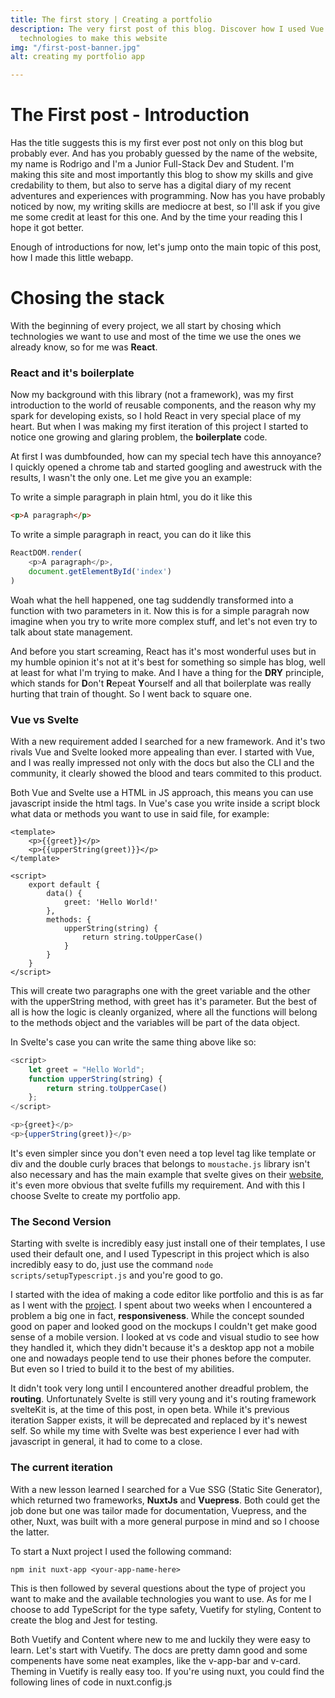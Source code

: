 ```yaml
---
title: The first story | Creating a portfolio
description: The very first post of this blog. Discover how I used Vue and it's associated
  technologies to make this website
img: "/first-post-banner.jpg"
alt: creating my portfolio app

---
```

# The First post - Introduction

Has the title suggests this is my first ever post not only on this blog but probably ever. And has you probably guessed by the name of the website, my name is Rodrigo and I'm a Junior Full-Stack Dev and Student. I'm making this site and most importantly this blog to show my skills and give credability to them, but also to serve has a digital diary of my recent adventures and experiences with programming. Now has you have probably noticed by now, my writing skills are mediocre at best, so I'll ask if you give me some credit at least for this one. And by the time your reading this I hope it got better.

Enough of introductions for now, let's jump onto the main topic of this post, how I made this little webapp.

# Chosing the stack

With the beginning of every project, we all start by chosing which technologies we want to use and most of the time we use the ones we already know, so for me was **React**.

### React and it's boilerplate

Now my background with this library (not a framework), was my first introduction to the world of reusable components, and the reason why my spark for developing exists, so I hold React in very special place of my heart. But when I was making my first iteration of this project I started to notice one growing and glaring problem, the **boilerplate** code.

At first I was dumbfounded, how can my special tech have this annoyance? I quickly opened a chrome tab and started googling and awestruck with the results, I wasn't the only one. Let me give you an example:

To write a simple paragraph in plain html, you do it like this

```html
<p>A paragraph</p>
```

To write a simple paragraph in react, you can do it like this

```js
ReactDOM.render(
    <p>A paragraph</p>,
    document.getElementById('index')
)
```

Woah what the hell happened, one tag suddendly transformed into a function with two parameters in it. Now this is for a simple paragrah now imagine when you try to write more complex stuff, and let's not even try to talk about state management.

And before you start screaming, React has it's most wonderful uses but in my humble opinion it's not at it's best for something so simple has blog, well at least for what I'm trying to make. And I have a thing for the **DRY** principle, which stands for **D**on't **R**epeat **Y**ourself and all that boilerplate was really hurting that train of thought. So I went back to square one.

### Vue vs Svelte

With a new requirement added I searched for a new framework. And it's two rivals Vue and Svelte looked more appealing than ever. I started with Vue, and I was really impressed not only with the docs but also the CLI and the community, it clearly showed the blood and tears commited to this product.

Both Vue and Svelte use a HTML in JS approach, this means you can use javascript inside the html tags. In Vue's case you write inside a script block what data or methods you want to use in said file, for example:

```vue
<template>
    <p>{{greet}}</p>
    <p>{{upperString(greet)}}</p>
</template>

<script>
    export default {
        data() {
            greet: 'Hello World!'
        },
        methods: {
            upperString(string) {
                return string.toUpperCase()
            }
        }
    }
</script>
```

This will create two paragraphs one with the greet variable and the other with the upperString method, with greet has it's parameter. But the best of all is how the logic is cleanly organized, where all the functions will belong to the methods object and the variables will be part of the data object.

In Svelte's case you can write the same thing above like so:

```js
<script>
    let greet = "Hello World";
    function upperString(string) {
        return string.toUpperCase()
    };
</script>

<p>{greet}</p>
<p>{upperString(greet)}</p>
```

It's even simpler since you don't even need a top level tag like template or div and the double curly braces that belongs to <code>moustache.js</code> library isn't also necessary and has the main example that svelte gives on their <a href="https://svelte.dev/blog/write-less-code" target="blank"/>website</a>, it's even more obvious that svelte fufills my requirement. And with this I choose Svelte to create my portfolio app.

### The Second Version

Starting with svelte is incredibly easy just install one of their templates, I use used their default one, and I used Typescript in this project which is also incredibly easy to do, just use the command <code>node scripts/setupTypescript.js</code> and you're good to go.

 I started with the idea of making a code editor like portfolio and this is as far as I went with the [project](https://github.com/cielos20/Personal-Website "Svelte portfolio"). I spent about two weeks when I encountered a problem a big one in fact, **responsiveness**. While the concept sounded good on paper and looked good on the mockups I couldn't get make good sense of a mobile version. I looked at vs code and visual studio to see how they handled it, which they didn't because it's a desktop app not a mobile one and nowadays people tend to use their phones before the computer. But even so I tried to build it to the best of my abilities.

It didn't took very long until I encountered another dreadful problem, the **routing**. Unfortunately Svelte is still very young and it's routing framework svelteKit is, at the time of this post, in open beta. While it's previous iteration Sapper exists, it will be deprecated and replaced by it's newest self. So while my time with Svelte was  best experience I ever had with javascript in general, it had to come to a close.

### The current iteration

With a new lesson learned I searched for a Vue SSG (Static Site Generator), which returned two frameworks, **NuxtJs** and **Vuepress**. Both could get the job done but one was tailor made for documentation, Vuepress, and the other, Nuxt, was built with a more general purpose in mind and so I choose the latter.

To start a Nuxt project I used the following command:

 `npm init nuxt-app <your-app-name-here>`

This is then followed by several questions about the type of project you want to make and the available technologies you want to use. As for me I choose to add TypeScript for the type safety, Vuetify for styling, Content to create the blog and Jest for testing.

Both Vuetify and Content where new to me and luckily they were easy to learn. Let's start with Vuetify. The docs are pretty damn good and some compenents have some neat examples, like the v-app-bar and v-card. Theming in Vuetify is really easy too. If you're using nuxt, you could find the following lines of code in nuxt.config.js  

 